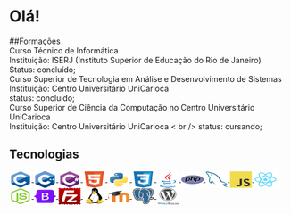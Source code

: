 # Olá! 

##Formações
<br />  Curso Técnico de Informática 
<br /> Instituição: ISERJ (Instituto Superior de Educação do Rio de Janeiro)
<br /> Status: concluído; 
<br /> Curso Superior de Tecnologia em Análise e Desenvolvimento de Sistemas 
<br />  Instituição: Centro Universitário UniCarioca
<br />  status: concluído; 
<br /> Curso Superior de Ciência da Computação no Centro Universitário UniCarioca
<br />  Instituição: Centro Universitário UniCarioca
< br />  status: cursando; 
  
## Tecnologias
<div style="display: inline-block">
  <a href="https://learn.microsoft.com/en-us/cpp/c-language/?view=msvc-170" target="_blank">
    <img align="center" alt="Natália-C" height="30" width="40" src="https://github.com/devicons/devicon/blob/master/icons/c/c-original.svg">
  </a>
  <a href="https://learn.microsoft.com/en-US/cpp/?view=msvc-170" target="_blank">
    <img align="center" alt="Natália-C++" height="30" width="40" src="https://github.com/devicons/devicon/blob/master/icons/cplusplus/cplusplus-original.svg">
  </a>
  <a href="https://learn.microsoft.com/en-us/dotnet/csharp/" target="_blank">
    <img align="center" alt="Natália-csharp" height="30" width="40" src="https://github.com/devicons/devicon/blob/master/icons/csharp/csharp-original.svg">
  </a>
  <a href="https://developer.mozilla.org/en-US/docs/Web/HTML" target="_blank"> 
    <img align="center" alt="Natália-HTML" height="30" width="40" src="https://github.com/devicons/devicon/blob/master/icons/html5/html5-original.svg">
  </a>
   <a href="https://docs.python.org/3/" target="_blank"> 
    <img align="center" alt="Natália-Python" height="30" width="40" src="https://github.com/devicons/devicon/blob/master/icons/python/python-original.svg">
  </a>
  <a href="https://developer.mozilla.org/en-US/docs/Web/CSS" target="_blank">
    <img align="center" alt="Natália-CSS" height="30" width="40" src="https://github.com/devicons/devicon/blob/master/icons/css3/css3-original.svg">
  </a>
  <a href="https://docs.oracle.com/en/java" target="_blank">
    <img align="center" alt="Natália-Java" height="30" width="40" src="https://github.com/devicons/devicon/blob/master/icons/java/java-original.svg">
  </a>
  <a href="https://www.php.net/docs.php" target="_blank">
    <img align="center" alt="Natália-php" height="30" width="40" src="https://github.com/devicons/devicon/blob/master/icons/php/php-original.svg">
  </a>
   <a href="https://dev.mysql.com/doc" target="_blank">
    <img align="center" alt="Natália-MySQL" height="30" width="40" src="https://github.com/devicons/devicon/blob/master/icons/mysql/mysql-original.svg">
  </a>
  <a href="https://developer.mozilla.org/en-US/docs/Web/javascript" target="_blank">
    <img align="center" alt="Natália-javascript" height="30" width="40" src="https://github.com/devicons/devicon/blob/master/icons/javascript/javascript-original.svg">
  </a>
  <a href="https://react.dev" target="_blank">
    <img align="center" alt="Natália-react" height="30" width="40" src="https://github.com/devicons/devicon/blob/master/icons/react/react-original.svg">
  </a>
  <a href="https://nodejs.org/en/docs" target="_blank">
    <img align="center" alt="Natália-nodejs" height="30" width="40" src="https://github.com/devicons/devicon/blob/master/icons/nodejs/nodejs-original.svg">
  </a>
    <a href="https://getbootstrap.com/docs/5.3/getting-started/introduction/" target="_blank">
    <img align="center" alt="Natália-Bootstrap" height="30" width="40" src="https://github.com/devicons/devicon/blob/master/icons/bootstrap/bootstrap-original.svg">
  </a>
   </a>
    <a href="https://wiki.filezilla-project.org/Documentation" target="_blank">
    <img align="center" alt="Natália-Filezilla" height="30" width="40" src="https://github.com/devicons/devicon/blob/master/icons/filezilla/filezilla-plain.svg">
  </a>
  </a>
    <a href="https://www.kernel.org/doc/html/v4.10/index.html" target="_blank">
    <img align="center" alt="Natália-Filezilla" height="30" width="40" src="https://github.com/devicons/devicon/blob/master/icons/linux/linux-original.svg">
  </a>
 </a>
    <a href="https://docs.moodle.org/403/en/Main_page" target="_blank">
    <img align="center" alt="Natália-Filezilla" height="30" width="40" src="https://github.com/devicons/devicon/blob/master/icons/moodle/moodle-original.svg">
  </a>
  </a>
    <a href="https://www.postgresql.org/docs/" target="_blank">
    <img align="center" alt="Natália-Filezilla" height="30" width="40" src="https://github.com/devicons/devicon/blob/master/icons/postgresql/postgresql-original.svg">
  </a>
   </a>
    <a href="https://wordpress.org/documentation/" target="_blank">
    <img align="center" alt="Natália-Filezilla" height="30" width="40" src="https://github.com/devicons/devicon/blob/master/icons/wordpress/wordpress-original.svg">
  </a>
  








